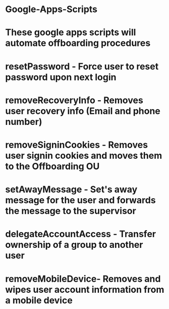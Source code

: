 # Google-Apps-Scripts

# These google apps scripts will automate offboarding procedures
# resetPassword - Force user to reset password upon next login
# removeRecoveryInfo - Removes user recovery info (Email and phone number)
# removeSigninCookies - Removes user signin cookies and moves them to the Offboarding OU
# setAwayMessage - Set's away message for the user and forwards the message to the supervisor 
# delegateAccountAccess - Transfer ownership of a group to another user
# removeMobileDevice- Removes and wipes user account information from a mobile device

#
